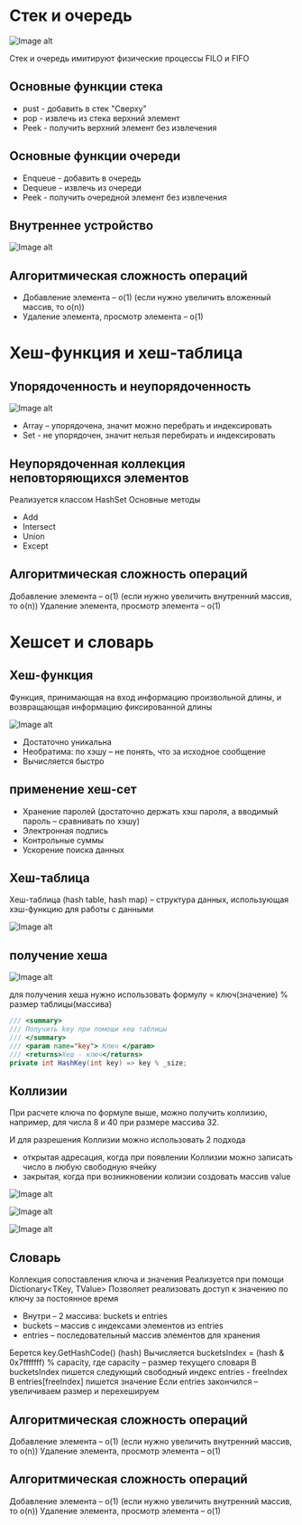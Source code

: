 # Стек и очередь

![Image alt](https://github.com/IlyaGall/C-/blob/main/22%20%D0%9E%D1%81%D0%BD%D0%BE%D0%B2%D0%BD%D1%8B%D0%B5%20%D0%BA%D0%BE%D0%BB%D0%BB%D0%B5%D0%BA%D1%86%D0%B8%D0%B8%20%D0%BE%D1%87%D0%B5%D1%80%D0%B5%D0%B4%D1%8C%2C%20%D1%81%D1%82%D0%B5%D0%BA%2C%20%D1%81%D0%BB%D0%BE%D0%B2%D0%B0%D1%80%D1%8C%2C%20%D1%85%D0%B5%D1%88%D1%81%D0%B5%D1%82%20%20%D0%94%D0%97/img/1.JPG)

Стек и очередь имитируют физические процессы FILO и FIFO
## Основные функции стека

* pust - добавить в стек "Сверху" 
* pop - извлечь из стека верхний элемент
* Peek - получить верхний элемент без извлечения

## Основные функции очереди

* Enqueue -  добавить в очередь
* Dequeue - извлечь из очереди
* Peek - получить очередной элемент без извлечения

## Внутреннее устройство

![Image alt](https://github.com/IlyaGall/C-/blob/main/22%20%D0%9E%D1%81%D0%BD%D0%BE%D0%B2%D0%BD%D1%8B%D0%B5%20%D0%BA%D0%BE%D0%BB%D0%BB%D0%B5%D0%BA%D1%86%D0%B8%D0%B8%20%D0%BE%D1%87%D0%B5%D1%80%D0%B5%D0%B4%D1%8C%2C%20%D1%81%D1%82%D0%B5%D0%BA%2C%20%D1%81%D0%BB%D0%BE%D0%B2%D0%B0%D1%80%D1%8C%2C%20%D1%85%D0%B5%D1%88%D1%81%D0%B5%D1%82%20%20%D0%94%D0%97/img/2.JPG)

## Алгоритмическая сложность операций

* Добавление элемента – о(1) (если нужно увеличить вложенный массив, то о(n))
* Удаление элемента, просмотр элемента – о(1)

# Хеш-функция и хеш-таблица
## Упорядоченность и неупорядоченность

![Image alt](https://github.com/IlyaGall/C-/blob/main/22%20%D0%9E%D1%81%D0%BD%D0%BE%D0%B2%D0%BD%D1%8B%D0%B5%20%D0%BA%D0%BE%D0%BB%D0%BB%D0%B5%D0%BA%D1%86%D0%B8%D0%B8%20%D0%BE%D1%87%D0%B5%D1%80%D0%B5%D0%B4%D1%8C%2C%20%D1%81%D1%82%D0%B5%D0%BA%2C%20%D1%81%D0%BB%D0%BE%D0%B2%D0%B0%D1%80%D1%8C%2C%20%D1%85%D0%B5%D1%88%D1%81%D0%B5%D1%82%20%20%D0%94%D0%97/img/3.JPG)


* Array – упорядочена, значит можно перебрать и индексировать
* Set - не упорядочен, значит нельзя перебирать и индексировать

## Неупорядоченная коллекция неповторяющихся элементов
Реализуется классом HashSet<T>
Основные методы
* Add
* Intersect
* Union
* Except

## Алгоритмическая сложность операций
Добавление элемента – о(1) (если нужно увеличить внутренний массив, то о(n))
Удаление элемента, просмотр элемента – о(1)



# Хешсет и словарь

## Хеш-функция
Функция, принимающая на вход информацию произвольной длины, и возвращающая информацию фиксированной длины

![Image alt](https://github.com/IlyaGall/C-/blob/main/22%20%D0%9E%D1%81%D0%BD%D0%BE%D0%B2%D0%BD%D1%8B%D0%B5%20%D0%BA%D0%BE%D0%BB%D0%BB%D0%B5%D0%BA%D1%86%D0%B8%D0%B8%20%D0%BE%D1%87%D0%B5%D1%80%D0%B5%D0%B4%D1%8C%2C%20%D1%81%D1%82%D0%B5%D0%BA%2C%20%D1%81%D0%BB%D0%BE%D0%B2%D0%B0%D1%80%D1%8C%2C%20%D1%85%D0%B5%D1%88%D1%81%D0%B5%D1%82%20%20%D0%94%D0%97/img/4.JPG)


* Достаточно уникальна
* Необратима: по хэшу – не понять, что за исходное сообщение 
* Вычисляется быстро
## применение хеш-сет
* Хранение паролей (достаточно держать хэш пароля, а вводимый пароль – сравнивать по хэшу)
* Электронная подпись
* Контрольные суммы
* Ускорение поиска данных

## Хеш-таблица
Хеш-таблица (hash table, hash map) – структура данных, использующая хэш-функцию для работы с данными

![Image alt](https://github.com/IlyaGall/C-/blob/main/22%20%D0%9E%D1%81%D0%BD%D0%BE%D0%B2%D0%BD%D1%8B%D0%B5%20%D0%BA%D0%BE%D0%BB%D0%BB%D0%B5%D0%BA%D1%86%D0%B8%D0%B8%20%D0%BE%D1%87%D0%B5%D1%80%D0%B5%D0%B4%D1%8C%2C%20%D1%81%D1%82%D0%B5%D0%BA%2C%20%D1%81%D0%BB%D0%BE%D0%B2%D0%B0%D1%80%D1%8C%2C%20%D1%85%D0%B5%D1%88%D1%81%D0%B5%D1%82%20%20%D0%94%D0%97/img/5.JPG)
## получение хеша
![Image alt](https://github.com/IlyaGall/C-/blob/main/22%20%D0%9E%D1%81%D0%BD%D0%BE%D0%B2%D0%BD%D1%8B%D0%B5%20%D0%BA%D0%BE%D0%BB%D0%BB%D0%B5%D0%BA%D1%86%D0%B8%D0%B8%20%D0%BE%D1%87%D0%B5%D1%80%D0%B5%D0%B4%D1%8C%2C%20%D1%81%D1%82%D0%B5%D0%BA%2C%20%D1%81%D0%BB%D0%BE%D0%B2%D0%B0%D1%80%D1%8C%2C%20%D1%85%D0%B5%D1%88%D1%81%D0%B5%D1%82%20%20%D0%94%D0%97/img/6.JPG)

для получения хеша нужно использовать формулу = ключ(значение) % размер таблицы(массива)

```C#
/// <summary>
/// Получить key при помощи хеш таблицы
/// </summary>
/// <param name="key"> Ключ </param>
/// <returns>Хеш - ключ</returns>
private int HashKey(int key) => key % _size;
```
## Коллизии

При расчете ключа по формуле выше, можно получить коллизию, например, для числа 8 и 40 при размере массива 32.

И для разрешения Коллизии можно использовать 2 подхода 
* открытая адресация, когда при появлении Коллизии можно записать число в любую свободную ячейку
* закрытая, когда при возникновении колизии создовать массив value

![Image alt](https://github.com/IlyaGall/C-/blob/main/22%20%D0%9E%D1%81%D0%BD%D0%BE%D0%B2%D0%BD%D1%8B%D0%B5%20%D0%BA%D0%BE%D0%BB%D0%BB%D0%B5%D0%BA%D1%86%D0%B8%D0%B8%20%D0%BE%D1%87%D0%B5%D1%80%D0%B5%D0%B4%D1%8C%2C%20%D1%81%D1%82%D0%B5%D0%BA%2C%20%D1%81%D0%BB%D0%BE%D0%B2%D0%B0%D1%80%D1%8C%2C%20%D1%85%D0%B5%D1%88%D1%81%D0%B5%D1%82%20%20%D0%94%D0%97/img/7.JPG)

![Image alt](https://github.com/IlyaGall/C-/blob/main/22%20%D0%9E%D1%81%D0%BD%D0%BE%D0%B2%D0%BD%D1%8B%D0%B5%20%D0%BA%D0%BE%D0%BB%D0%BB%D0%B5%D0%BA%D1%86%D0%B8%D0%B8%20%D0%BE%D1%87%D0%B5%D1%80%D0%B5%D0%B4%D1%8C%2C%20%D1%81%D1%82%D0%B5%D0%BA%2C%20%D1%81%D0%BB%D0%BE%D0%B2%D0%B0%D1%80%D1%8C%2C%20%D1%85%D0%B5%D1%88%D1%81%D0%B5%D1%82%20%20%D0%94%D0%97/img/8.JPG)

![Image alt](https://github.com/IlyaGall/C-/blob/main/22%20%D0%9E%D1%81%D0%BD%D0%BE%D0%B2%D0%BD%D1%8B%D0%B5%20%D0%BA%D0%BE%D0%BB%D0%BB%D0%B5%D0%BA%D1%86%D0%B8%D0%B8%20%D0%BE%D1%87%D0%B5%D1%80%D0%B5%D0%B4%D1%8C%2C%20%D1%81%D1%82%D0%B5%D0%BA%2C%20%D1%81%D0%BB%D0%BE%D0%B2%D0%B0%D1%80%D1%8C%2C%20%D1%85%D0%B5%D1%88%D1%81%D0%B5%D1%82%20%20%D0%94%D0%97/img/9.JPG)


## Словарь

Коллекция сопоставления ключа и значения
Реализуется при помощи Dictionary<TKey, TValue>
Позволяет реализовать доступ к значению по ключу за постоянное время

* Внутри – 2 массива: buckets и entries
* buckets – массив с индексами элементов из entries
* entries – последовательный массив элементов для хранения

Берется key.GetHashCode() (hash)
Вычисляется bucketsIndex = (hash & 0x7fffffff) % capacity, где capacity – размер текущего словаря
В bucketsIndex пишется следующий свободный индекс entries - freeIndex
В entries[freeIndex] пишется значение
Если entries закончился – увеличиваем размер и перехешируем

## Алгоритмическая сложность операций
Добавление элемента – о(1) (если нужно увеличить внутренний массив, то о(n))
Удаление элемента, просмотр элемента – о(1)

## Алгоритмическая сложность операций
Добавление элемента – о(1) (если нужно увеличить внутренний массив, то о(n))
Удаление элемента, просмотр элемента – о(1)
